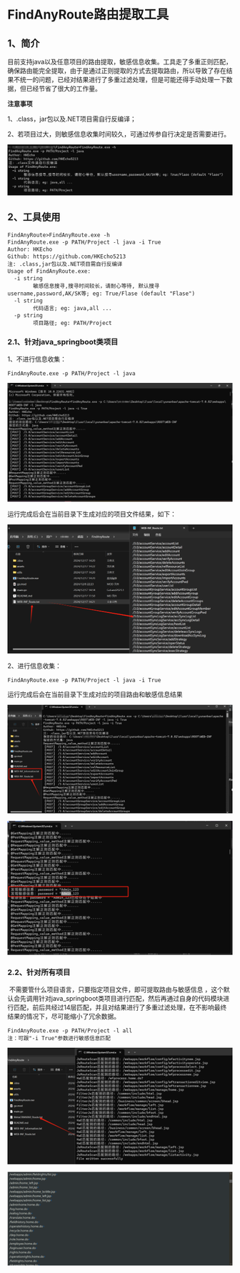 # FindAnyRoute路由提取工具

## 1、简介

​		目前支持java以及任意项目的路由提取，敏感信息收集。工具走了多重正则匹配，确保路由能完全提取，由于是通过正则提取的方式去提取路由，所以导致了存在结果不统一的问题，已经对结果进行了多重过滤处理，但是可能还得手动处理一下数据，但已经节省了很大的工作量。

**注意事项**

1、.class，jar包以及.NET项目需自行反编译；

2、若项目过大，则敏感信息收集时间较久，可通过传参自行决定是否需要进行。

![image-20241217115151422](assets/image-20241217115151422.png)

## 2、工具使用

```
FindAnyRoute>FindAnyRoute.exe -h
FindAnyRoute.exe -p PATH/Project -l java -i True
Author: HKEcho
Github: https://github.com/HKEcho5213
注: .class,jar包以及.NET项目需自行反编译
Usage of FindAnyRoute.exe:
  -i string
        敏感信息搜寻,搜寻时间较长，请耐心等待, 默认搜寻username,password,AK/SK等; eg: True/Flase (default "Flase")
  -l string
        代码语言; eg: java,all ...
  -p string
        项目路径; eg: PATH/Project
```

### 2.1、针对java_springboot类项目

1、不进行信息收集：

```
FindAnyRoute.exe -p PATH/Project -l java
```

![image-20241217142219821](assets/image-20241217142219821.png)

运行完成后会在当前目录下生成对应的项目文件结果，如下：

![image-20241217142309718](assets/image-20241217142309718.png)

2、进行信息收集：

```
FindAnyRoute.exe -p PATH/Project -l java -i True
```

运行完成后会在当前目录下生成对应的项目路由和敏感信息结果

![image-20241217142844770](assets/image-20241217142844770.png)

![image-20241217143118590](assets/image-20241217143118590.png)

### 2.2、针对所有项目

​	不需要管什么项目语言，只要指定项目文件，即可提取路由与敏感信息 ，这个默认会先调用针对java_springboot类项目进行匹配，然后再通过自身的代码模块进行匹配，前后共经过14层匹配，并且对结果进行了多重过滤处理，在不影响最终结果的情况下，尽可能缩小了冗余数据。

```
FindAnyRoute.exe -p PATH/Project -l all
注：可跟"-i True"参数进行敏感信息匹配
```

![image-20241217144437114](assets/image-20241217144437114.png)

![image-20241217154833122](assets/image-20241217154833122.png)
